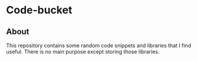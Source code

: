 # Code-bucket

## About

This repository contains some random code snippets and libraries that I find useful. There is no main purpose except storing those libraries.
